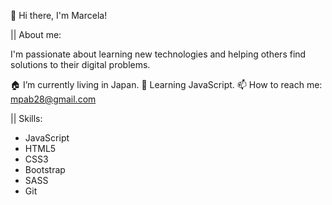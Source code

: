👋 Hi there, I'm Marcela! 

|| About me:

I'm passionate about learning new technologies and helping others find solutions to their digital problems.

🏠 I’m currently living in Japan.
🧠 Learning JavaScript.
📫 How to reach me: mpab28@gmail.com

|| Skills:
- JavaScript
- HTML5 
- CSS3 
- Bootstrap 
- SASS
- Git
